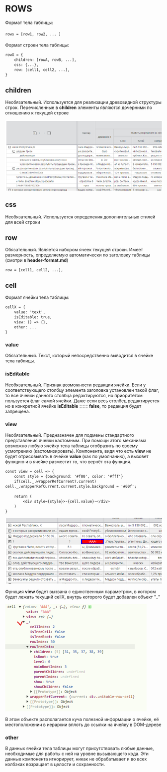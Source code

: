 # ROWS
Формат тела таблицы:

####
    rows = [row1, row2, ... ]
####

Формат строки тела таблицы:

    rowX = {
        children: [rowA, rowB, ...],
        css: {...},
        row: [cell1, cell2, ...],
    }

## children
Необязательный. Используется для реализации древовидной структуры строк. Перечисленные в
**children** элементы являются дочерними по отношению к текущей строке

![](img/img_4.png)

## css
Необязательный. Используется определения дополнительных стилей для всей строки

## row
Обязательный. Является набором ячеек текущей строки. Имеет размерность, определяемую
автоматически по заголовку таблицы (смотри в **header-format.md**)

    row = [cell1, cell2, ...],

## cell
Формат ячейки тела таблицы:

    cellX = {
        value: 'text',
        isEditable: true,
        view: () => {},
        other: ...
    }

### value
Обязательный. Текст, который непосредственно выводится в ячейке тела таблицы.

### isEditable
Необязательный. Признак возможности редакции ячейки. Если у соответствующего столбцу элемента заголовка
установлен такой флаг, то все ячейки данного столбца редактируются, но приоритетом пользуется
флаг самой ячейки. Даже если весь столбец 
редактируется но в конкретной ячейке **isEditable === false**,
то редакция будет запрещена.

### view
Необязательный. Предназначен для подмены стандартного представления ячейки кастомным. При помощи
этого механизма возможно любую ячейку тела таблицы отобразить по своему усмотрению (кастомизировать).
Компонента, видя что есть **view** не будет отрисовывать в ячейке **value** (как по умолчанию),
а вызовет функцию и в ячейке разместит то, что вернёт эта функция.


    const view = cell => {
        const style = {background: '#f00', color: '#fff'}
        if(cell._.wrapperRefCurrent?.current) cell._.wrapperRefCurrent.current.style.background = '#00f';

        return (
            <div style={style}>-{cell.value}-</div>
        )
    }

![](img/img_5.png)

Функция **view** будет вызвана с единственным параметром, в котором будет лежать текущий
cellX, внутрь которого будет добавлен объект "_"

![](img/img_6.png)

В этом объекте располагается куча полезной информации о ячейке, её местоположении в иерархии
вплоть до ссылки на ячейку в DOM-дереве

### other
В данных ячейки тела таблицы могут присутствовать любые данные, необходимые
для работы с ней на уровне вызывающего кода. Эти данные компонента игнорирует, никак не обрабатывает
и во всех колбэках возращает в целости и сохранности.


